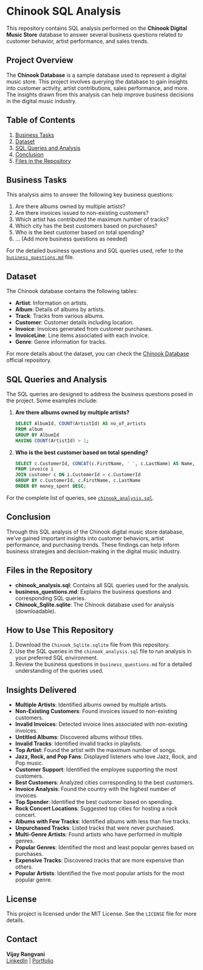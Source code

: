 
# Chinook SQL Analysis

This repository contains SQL analysis performed on the **Chinook Digital Music Store** database to answer several business questions related to customer behavior, artist performance, and sales trends.

## Project Overview

The **Chinook Database** is a sample database used to represent a digital music store. This project involves querying the database to gain insights into customer activity, artist contributions, sales performance, and more. The insights drawn from this analysis can help improve business decisions in the digital music industry.

## Table of Contents
1. [Business Tasks](#business-tasks)
2. [Dataset](#dataset)
3. [SQL Queries and Analysis](#sql-queries-and-analysis)
4. [Conclusion](#conclusion)
5. [Files in the Repository](#files-in-the-repository)

## Business Tasks

This analysis aims to answer the following key business questions:
1. Are there albums owned by multiple artists?
2. Are there invoices issued to non-existing customers?
3. Which artist has contributed the maximum number of tracks?
4. Which city has the best customers based on purchases?
5. Who is the best customer based on total spending?
6. ... (Add more business questions as needed)

For the detailed business questions and SQL queries used, refer to the [`business_questions.md`](./business_questions.md) file.

## Dataset

The Chinook database contains the following tables:
- **Artist**: Information on artists.
- **Album**: Details of albums by artists.
- **Track**: Tracks from various albums.
- **Customer**: Customer details including location.
- **Invoice**: Invoices generated from customer purchases.
- **InvoiceLine**: Line items associated with each invoice.
- **Genre**: Genre information for tracks.

For more details about the dataset, you can check the [Chinook Database](https://github.com/lerocha/chinook-database) official repository.

## SQL Queries and Analysis

The SQL queries are designed to address the business questions posed in the project. Some examples include:
1. **Are there albums owned by multiple artists?**
   ```sql
   SELECT AlbumId, COUNT(ArtistId) AS no_of_artists
   FROM album
   GROUP BY AlbumId
   HAVING COUNT(ArtistId) > 1;
   ```
2. **Who is the best customer based on total spending?**
   ```sql
   SELECT c.CustomerId, CONCAT(c.FirstName, ' ', c.LastName) AS Name, SUM(i.Total) AS money_spent
   FROM invoice i
   JOIN customer c ON i.CustomerId = c.CustomerId
   GROUP BY c.CustomerId, c.FirstName, c.LastName
   ORDER BY money_spent DESC;
   ```

For the complete list of queries, see [`chinook_analysis.sql`](./chinook_analysis.sql).

## Conclusion

Through this SQL analysis of the Chinook digital music store database, we’ve gained important insights into customer behaviors, artist performance, and purchasing trends. These findings can help inform business strategies and decision-making in the digital music industry.

## Files in the Repository

- **chinook_analysis.sql**: Contains all SQL queries used for the analysis.
- **business_questions.md**: Explains the business questions and corresponding SQL queries.
- **Chinook_Sqlite.sqlite**: The Chinook database used for analysis (downloadable).

## How to Use This Repository

1. Download the `Chinook_Sqlite.sqlite` file from this repository.
2. Use the SQL queries in the `chinook_analysis.sql` file to run analysis in your preferred SQL environment.
3. Review the business questions in `business_questions.md` for a detailed understanding of the queries used.

## Insights Delivered
- **Multiple Artists**: Identified albums owned by multiple artists.
- **Non-Existing Customers**: Found invoices issued to non-existing customers.
- **Invalid Invoices**: Detected invoice lines associated with non-existing invoices.
- **Untitled Albums**: Discovered albums without titles.
- **Invalid Tracks**: Identified invalid tracks in playlists.
- **Top Artist**: Found the artist with the maximum number of songs.
- **Jazz, Rock, and Pop Fans**: Displayed listeners who love Jazz, Rock, and Pop music.
- **Customer Support**: Identified the employee supporting the most customers.
- **Best Customers**: Analyzed cities corresponding to the best customers.
- **Invoice Analysis**: Found the country with the highest number of invoices.
- **Top Spender**: Identified the best customer based on spending.
- **Rock Concert Locations**: Suggested top cities for hosting a rock concert.
- **Albums with Few Tracks**: Identified albums with less than five tracks.
- **Unpurchased Tracks**: Listed tracks that were never purchased.
- **Multi-Genre Artists**: Found artists who have performed in multiple genres.
- **Popular Genres**: Identified the most and least popular genres based on purchases.
- **Expensive Tracks**: Discovered tracks that are more expensive than others.
- **Popular Artists**: Identified the five most popular artists for the most popular genre.

## License

This project is licensed under the MIT License. See the `LICENSE` file for more details.

## Contact
**Vijay Rangvani**  
[LinkedIn](https://www.linkedin.com/in/vijayrangvani/) | [Portfolio](https://mavenanalytics.io/profile/Vijay-Rangvani/132085571)

